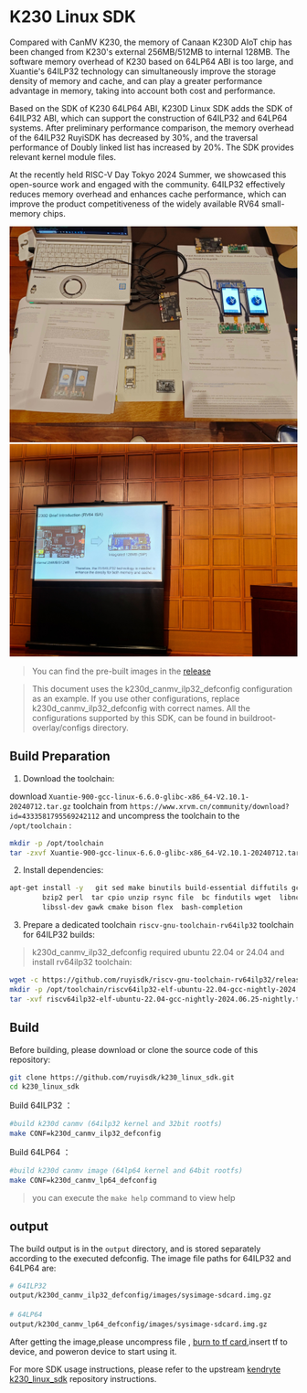 # K230 Linux SDK

Compared with CanMV K230, the memory of Canaan K230D AIoT chip has been changed from K230's external 256MB/512MB to internal 128MB. The software memory overhead of K230 based on 64LP64 ABI is too large, and Xuantie's 64ILP32 technology can simultaneously improve the storage density of memory and cache, and can play a greater performance advantage in memory, taking into account both cost and performance.

Based on the SDK of K230 64LP64 ABI, K230D Linux SDK adds the SDK of 64ILP32 ABI, which can support the construction of 64ILP32 and 64LP64 systems. After preliminary performance comparison, the memory overhead of the 64ILP32 RuyiSDK has decreased by 30%, and the traversal performance of Doubly linked list has increased by 20%. The SDK provides relevant kernel module files.

At the recently held RISC-V Day Tokyo 2024 Summer, we showcased this open-source work and engaged with the community. 64ILP32 effectively reduces memory overhead and enhances cache performance, which can improve the product competitiveness of the widely available RV64 small-memory chips.

![](image/1.jpg)
![](image/2.jpg)

> You can find the pre-built images in the [release](https://github.com/ruyisdk/k230_linux_sdk/releases)

> This document uses the k230d_canmv_ilp32_defconfig configuration as an example. If you use other configurations, replace k230d_canmv_ilp32_defconfig with correct names. All the configurations supported by this SDK,  can be found in  buildroot-overlay/configs directory.

## Build Preparation

1. Download the toolchain:

download  `Xuantie-900-gcc-linux-6.6.0-glibc-x86_64-V2.10.1-20240712.tar.gz` toolchain from  `https://www.xrvm.cn/community/download?id=4333581795569242112` and uncompress the toolchain to the `/opt/toolchain` :

```bash
mkdir -p /opt/toolchain
tar -zxvf Xuantie-900-gcc-linux-6.6.0-glibc-x86_64-V2.10.1-20240712.tar.gz -C /opt/toolchain
```

2. Install dependencies:

```bash
apt-get install -y   git sed make binutils build-essential diffutils gcc  g++ bash patch gzip \
        bzip2 perl  tar cpio unzip rsync file  bc findutils wget  libncurses-dev python3  \
        libssl-dev gawk cmake bison flex  bash-completion
```

3. Prepare a dedicated toolchain `riscv-gnu-toolchain-rv64ilp32` toolchain for 64ILP32 builds:

> k230d_canmv_ilp32_defconfig required  ubuntu 22.04 or 24.04 and install rv64ilp32 toolchain:

```bash
wget -c https://github.com/ruyisdk/riscv-gnu-toolchain-rv64ilp32/releases/download/2024.06.25/riscv64ilp32-elf-ubuntu-22.04-gcc-nightly-2024.06.25-nightly.tar.gz
mkdir -p /opt/toolchain/riscv64ilp32-elf-ubuntu-22.04-gcc-nightly-2024.06.25/
tar -xvf riscv64ilp32-elf-ubuntu-22.04-gcc-nightly-2024.06.25-nightly.tar.gz -C /opt/toolchain/riscv64ilp32-elf-ubuntu-22.04-gcc-nightly-2024.06.25/
```

## Build

Before building, please download or clone the source code of this repository:

```bash
git clone https://github.com/ruyisdk/k230_linux_sdk.git
cd k230_linux_sdk
```

Build 64ILP32 ：

```bash
#build k230d canmv (64ilp32 kernel and 32bit rootfs)
make CONF=k230d_canmv_ilp32_defconfig
```

Build 64LP64 ：

```bash
#build k230d canmv image (64lp64 kernel and 64bit rootfs)
make CONF=k230d_canmv_lp64_defconfig 
```

> you can execute the `make help` command to view help


## output

The build output is in the `output` directory, and is stored separately according to the executed defconfig. The image file paths for 64ILP32 and 64LP64 are:

```bash
# 64ILP32
output/k230d_canmv_ilp32_defconfig/images/sysimage-sdcard.img.gz

# 64LP64
output/k230d_canmv_lp64_defconfig/images/sysimage-sdcard.img.gz
```

After getting the image,please uncompress file , [burn to tf card](https://developer.canaan-creative.com/k230/zh/main/CanMV_K230_%E6%95%99%E7%A8%8B.html#id11),insert tf to device, and poweron device to start using it.

For more SDK usage instructions, please refer to the upstream [kendryte k230_linux_sdk](https://github.com/kendryte/k230_linux_sdk) repository instructions.
